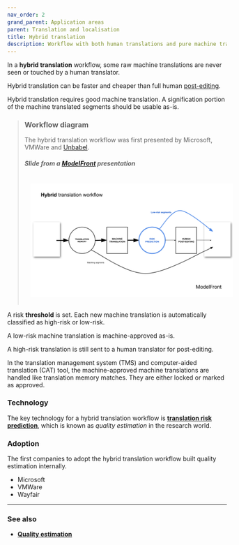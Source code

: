 ```yaml
---
nav_order: 2
grand_parent: Application areas
parent: Translation and localisation
title: Hybrid translation
description: Workflow with both human translations and pure machine translations
---
```


In a **hybrid translation** workflow, some raw machine translations are never seen or touched by a human translator.

Hybrid translation can be faster and cheaper than full human [post-editing](post-editing.md).

Hybrid translation requires good machine translation.
A signification portion of the machine translated segments should be usable as-is.

> ### Workflow diagram
> The hybrid translation workflow was first presented by Microsoft, VMWare and [Unbabel](/industry/companies.md#unbabel).
>
> ##### Slide from a [ModelFront](/industry/companies.md#modelfront) presentation
> <img title='Hybrid translation workflow' src='/workflows/hybrid-translation-workflow.png' width='700' style='padding: 1em;' />

A risk **threshold** is set.
Each new machine translation is automatically classified as high-risk or low-risk.

A low-risk machine translation is machine-approved as-is.

A high-risk translation is still sent to a human translator for post-editing.

In the translation management system (TMS) and computer-aided translation (CAT) tool, the machine-approved machine translations are handled like translation memory matches.
They are either locked or marked as approved.

### Technology

The key technology for a hybrid translation workflow is [**translation risk prediction**](/quality/quality-estimation.md), which is known as *quality estimation* in the research world.

### Adoption
The first companies to adopt the hybrid translation workflow built quality estimation internally.
- Microsoft
- VMWare
- Wayfair

---

### See also

- [**Quality estimation**](/quality/quality-estimation.md)

